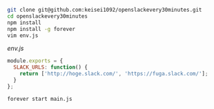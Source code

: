 ```sh
git clone git@github.com:keisei1092/openslackevery30minutes.git
cd openslackevery30minutes
npm install
npm install -g forever
vim env.js
```

*env.js*

```javascript
module.exports = {
  SLACK_URLS: function() {
    return ['http://hoge.slack.com/', 'https://fuga.slack.com/'];
  }
};
```

```sh
forever start main.js
```
